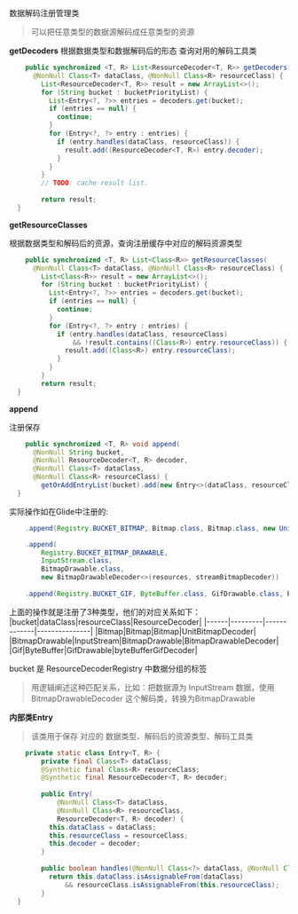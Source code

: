 
数据解码注册管理类
> 可以把任意类型的数据源解码成任意类型的资源


**getDecoders**
根据数据类型和数据解码后的形态 查询对用的解码工具类
```java
    public synchronized <T, R> List<ResourceDecoder<T, R>> getDecoders(
      @NonNull Class<T> dataClass, @NonNull Class<R> resourceClass) {
        List<ResourceDecoder<T, R>> result = new ArrayList<>();
        for (String bucket : bucketPriorityList) {
          List<Entry<?, ?>> entries = decoders.get(bucket);
          if (entries == null) {
            continue;
          }
          for (Entry<?, ?> entry : entries) {
            if (entry.handles(dataClass, resourceClass)) {
              result.add((ResourceDecoder<T, R>) entry.decoder);
            }
          }
        }
        // TODO: cache result list.
    
        return result;
  }
```
**getResourceClasses**

根据数据类型和解码后的资源，查询注册缓存中对应的解码资源类型
```java
    public synchronized <T, R> List<Class<R>> getResourceClasses(
      @NonNull Class<T> dataClass, @NonNull Class<R> resourceClass) {
        List<Class<R>> result = new ArrayList<>();
        for (String bucket : bucketPriorityList) {
          List<Entry<?, ?>> entries = decoders.get(bucket);
          if (entries == null) {
            continue;
          }
          for (Entry<?, ?> entry : entries) {
            if (entry.handles(dataClass, resourceClass)
                && !result.contains((Class<R>) entry.resourceClass)) {
              result.add((Class<R>) entry.resourceClass);
            }
          }
        }
        return result;
  }
```
**append**

注册保存
```java
    public synchronized <T, R> void append(
      @NonNull String bucket,
      @NonNull ResourceDecoder<T, R> decoder,
      @NonNull Class<T> dataClass,
      @NonNull Class<R> resourceClass) {
        getOrAddEntryList(bucket).add(new Entry<>(dataClass, resourceClass, decoder));
  }
```
实际操作如在Glide中注册的:
```java
    .append(Registry.BUCKET_BITMAP, Bitmap.class, Bitmap.class, new UnitBitmapDecoder())

    .append(
        Registry.BUCKET_BITMAP_DRAWABLE,
        InputStream.class,
        BitmapDrawable.class,
        new BitmapDrawableDecoder<>(resources, streamBitmapDecoder))
        
    .append(Registry.BUCKET_GIF, ByteBuffer.class, GifDrawable.class, byteBufferGifDecoder)
```
上面的操作就是注册了3种类型，他们的对应关系如下：
|bucket|dataClass|resourceClass|ResourceDecoder|
|------|---------|-------------|---------------|
|Bitmap|Bitmap|Bitmap|UnitBitmapDecoder|
|BitmapDrawable|InputStream|BitmapDrawable|BitmapDrawableDecoder|
|Gif|ByteBuffer|GifDrawable|byteBufferGifDecoder|

bucket 是 ResourceDecoderRegistry 中数据分组的标签
> 用逻辑阐述这种匹配关系，比如：把数据源为 InputStream 数据，使用BitmapDrawableDecoder
这个解码类，转换为BitmapDrawable



**内部类Entry**

> 该类用于保存 对应的  数据类型、解码后的资源类型、解码工具类

```java
    private static class Entry<T, R> {
        private final Class<T> dataClass;
        @Synthetic final Class<R> resourceClass;
        @Synthetic final ResourceDecoder<T, R> decoder;
    
        public Entry(
            @NonNull Class<T> dataClass,
            @NonNull Class<R> resourceClass,
            ResourceDecoder<T, R> decoder) {
          this.dataClass = dataClass;
          this.resourceClass = resourceClass;
          this.decoder = decoder;
        }
    
        public boolean handles(@NonNull Class<?> dataClass, @NonNull Class<?> resourceClass) {
          return this.dataClass.isAssignableFrom(dataClass)
              && resourceClass.isAssignableFrom(this.resourceClass);
        }
  }
```